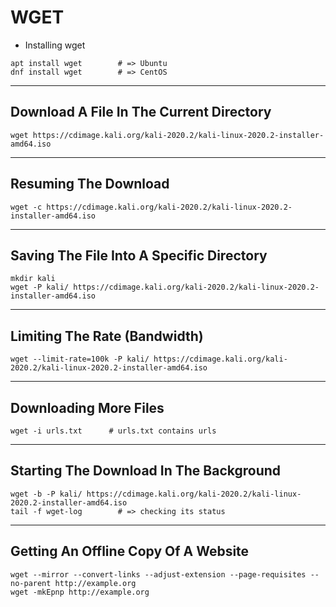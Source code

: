 # WGET

- Installing wget
```
apt install wget        # => Ubuntu
dnf install wget        # => CentOS
```

---
## Download A File In The Current Directory

```
wget https://cdimage.kali.org/kali-2020.2/kali-linux-2020.2-installer-amd64.iso
```

---
## Resuming The Download 

```
wget -c https://cdimage.kali.org/kali-2020.2/kali-linux-2020.2-installer-amd64.iso
```

---
## Saving The File Into A Specific Directory

```
mkdir kali
wget -P kali/ https://cdimage.kali.org/kali-2020.2/kali-linux-2020.2-installer-amd64.iso
```

---
## Limiting The Rate (Bandwidth)

```
wget --limit-rate=100k -P kali/ https://cdimage.kali.org/kali-2020.2/kali-linux-2020.2-installer-amd64.iso
```

---
## Downloading More Files 

```
wget -i urls.txt      # urls.txt contains urls
```

---
## Starting The Download In The Background

```
wget -b -P kali/ https://cdimage.kali.org/kali-2020.2/kali-linux-2020.2-installer-amd64.iso
tail -f wget-log        # => checking its status
```

---
## Getting An Offline Copy Of A Website

```
wget --mirror --convert-links --adjust-extension --page-requisites --no-parent http://example.org
wget -mkEpnp http://example.org
```

